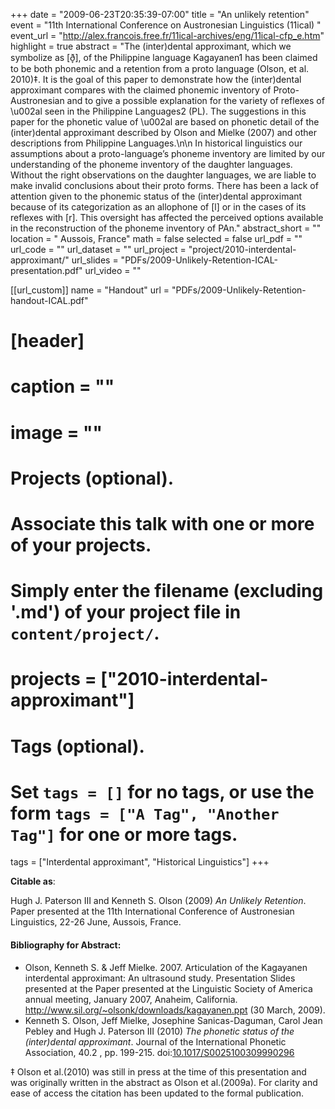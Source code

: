 +++
date = "2009-06-23T20:35:39-07:00"
title = "An unlikely retention"
event = "11th International Conference on Austronesian Linguistics (11ical) "
event_url = "http://alex.francois.free.fr/11ical-archives/eng/11ical-cfp_e.htm"
highlight = true
abstract = "The (inter)dental approximant, which we symbolize as [ð̞], of the Philippine language Kagayanen1 has been claimed to be both phonemic and a retention from a proto language (Olson, et al. 2010)‡. It is the goal of this paper to demonstrate how the (inter)dental approximant compares with the claimed phonemic inventory of Proto-Austronesian and to give a possible explanation for the variety of reflexes of \u002al seen in the Philippine Languages2 (PL). The suggestions in this paper for the phonetic value of \u002al are based on phonetic detail of the (inter)dental approximant described by Olson and Mielke (2007) and other descriptions from Philippine Languages.\n\n In historical linguistics our assumptions about a proto-language’s phoneme inventory are limited by our understanding of the phoneme inventory of the daughter languages. Without the right observations on the daughter languages, we are liable to make invalid conclusions about their proto forms. There has been a lack of attention given to the phonemic status of the (inter)dental approximant because of its categorization as an allophone of [l] or in the cases of its reflexes with [r]. This oversight has affected the perceived options available in the reconstruction of the phoneme inventory of PAn."
abstract_short = ""
location = " Aussois, France"
math = false
selected = false
url_pdf = ""
url_code = ""
url_dataset = ""
url_project = "project/2010-interdental-approximant/"
url_slides = "PDFs/2009-Unlikely-Retention-ICAL-presentation.pdf"
url_video = ""

[[url_custom]]
   name = "Handout"
  url = "PDFs/2009-Unlikely-Retention-handout-ICAL.pdf"

# [header]
# caption = ""
# image = ""

# Projects (optional).
#   Associate this talk with one or more of your projects.
#   Simply enter the filename (excluding '.md') of your project file in `content/project/`.
# projects = ["2010-interdental-approximant"]

# Tags (optional).
#   Set `tags = []` for no tags, or use the form `tags = ["A Tag", "Another Tag"]` for one or more tags.
tags = ["Interdental approximant", "Historical Linguistics"]
+++

**Citable as**:

Hugh J. Paterson III and Kenneth S. Olson (2009) *An Unlikely Retention*.  Paper presented at the 11th International Conference of Austronesian Linguistics, 22-26 June, Aussois, France.

#### Bibliography for Abstract:

* Olson, Kenneth S. & Jeff Mielke. 2007. Articulation of the Kagayanen interdental approximant: An ultrasound study. Presentation Slides presented at the Paper presented at the Linguistic Society of America annual meeting, January 2007, Anaheim, California. http://www.sil.org/~olsonk/downloads/kagayanen.ppt (30 March, 2009).
* Kenneth S. Olson, Jeff Mielke, Josephine Sanicas-Daguman, Carol Jean Pebley and Hugh J. Paterson III (2010) *The phonetic status of the (inter)dental approximant*. Journal of the International Phonetic Association, 40.2 , pp. 199-215. doi:[10.1017/S0025100309990296](https://doi.org/10.1017/S0025100309990296)

‡ Olson et al.(2010) was still in press at the time of this presentation and was originally written in the abstract as Olson et al.(2009a). For clarity and ease of access the citation has been updated to the formal publication.
